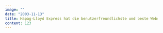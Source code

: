 ```yaml
---
image: ""
date: "2003-11-13"
title: Hapag-Lloyd Express hat die benutzerfreundlichste und beste Website unter den Niedrigpreis-Airlines / Mit 20 Millionen Visits pro Jahr enormes Online-Potenzial
content: 123
---
```

